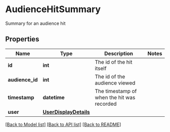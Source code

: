 # AudienceHitSummary

Summary for an audience hit

## Properties
Name | Type | Description | Notes
------------ | ------------- | ------------- | -------------
**id** | **int** | The id of the hit itself | 
**audience_id** | **int** | The id of the audience viewed | 
**timestamp** | **datetime** | The timestamp of when the hit was recorded | 
**user** | [**UserDisplayDetails**](UserDisplayDetails.md) |  | 

[[Back to Model list]](../README.md#documentation-for-models) [[Back to API list]](../README.md#documentation-for-api-endpoints) [[Back to README]](../README.md)



